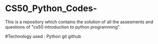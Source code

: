 # CS50_Python_Codes-
This is a repository which contains the solution of all the assesments and questions of "cs50 introduction to python programming".  

#Technology used :
Python 
git 
github

